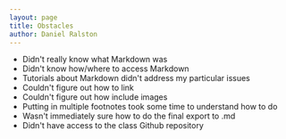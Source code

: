 ```yaml
---
layout: page
title: Obstacles
author: Daniel Ralston
---
```



- Didn't really know what Markdown was
- Didn't know how/where to access Markdown
- Tutorials about Markdown didn't address my particular issues
- Couldn't figure out how to link
- Couldn't figure out how include images
- Putting in multiple footnotes took some time to understand how to do
- Wasn't immediately sure how to do the final export to .md 
- Didn't have access to the class Github repository